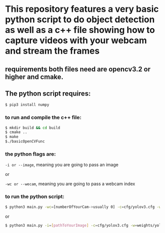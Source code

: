 # This repository features a very basic python script to do object detection as well as a c++ file showing how to capture videos with your webcam and stream the frames

## requirements both files need are opencv3.2 or higher and cmake.

## The python script requires:
``` bash
$ pip3 install numpy
```
### to run and compile the c++ file:
```bash
$ mkdir build && cd build
$ cmake ..
$ make
$./basicOpenCVFunc
```

### the python flags are:
`-i or --image`, meaning you are going to pass an image

or

`-wc or --wecam`, meaning you are going to pass a webcam index

### to run the python script:
```bash
$ python3 main.py -wc=[numberOfYourCam->usually 0] -c=cfg/yolov3.cfg -w=weights/yolov3.weights -cl=data/coco.names
```
or

```bash
$ python3 main.py -i=[pathToYourImage] -c=cfg/yolov3.cfg -w=weights/yolov3.weights -cl=data/coco.names
```